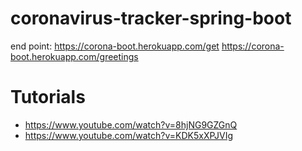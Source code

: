 # coronavirus-tracker-spring-boot

end point: 
https://corona-boot.herokuapp.com/get
https://corona-boot.herokuapp.com/greetings

# Tutorials
* https://www.youtube.com/watch?v=8hjNG9GZGnQ
* https://www.youtube.com/watch?v=KDK5xXPJVIg


